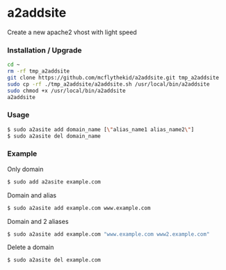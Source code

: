 # a2addsite

Create a new apache2 vhost with light speed

### Installation / Upgrade ###

```bash
cd ~
rm -rf tmp_a2addsite
git clone https://github.com/mcflythekid/a2addsite.git tmp_a2addsite
sudo cp -rf ./tmp_a2addsite/a2addsite.sh /usr/local/bin/a2addsite
sudo chmod +x /usr/local/bin/a2addsite
a2addsite
```
### Usage ###

```bash
$ sudo a2asite add domain_name [\"alias_name1 alias_name2\"]
$ sudo a2asite del domain_name
```
### Example ###

Only domain

```bash
$ sudo add a2asite example.com
```
Domain and alias

```bash
$ sudo a2asite add example.com www.example.com
```
Domain and 2 aliases

```bash
$ sudo a2asite add example.com "www.example.com www2.example.com"
```
Delete a domain

```bash
$ sudo a2asite del example.com
```

